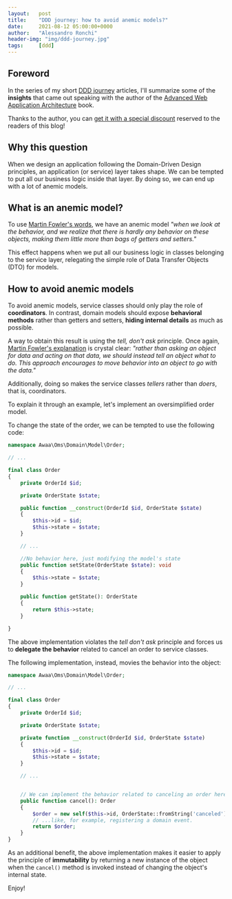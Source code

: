 ```yaml
---
layout:   post
title:    "DDD journey: how to avoid anemic models?"
date:     2021-08-12 05:00:00+0000
author:   "Alessandro Ronchi"
header-img: "img/ddd-journey.jpg"
tags:     [ddd]
---
```


## Foreword
In the series of my short [DDD journey](/blog/tag/ddd/) articles, I'll summarize some of the **insights** that came out speaking with the author of the [Advanced Web Application Architecture](https://www.goodreads.com/book/show/54179859-advanced-web-application-architecture) book.

Thanks to the author, you can [get it with a special discount](https://leanpub.com/web-application-architecture/c/RONCHI) reserved to the readers of this blog!

## Why this question
When we design an application following the Domain-Driven Design principles, an application (or service) layer takes shape. We can be tempted to put all our business logic inside that layer. By doing so, we can end up with a lot of anemic models.

## What is an anemic model?
To use [Martin Fowler's words](https://martinfowler.com/bliki/AnemicDomainModel.html), we have an anemic model *"when we look at the behavior, and we realize that there is hardly any behavior on these objects, making them little more than bags of getters and setters."*

This effect happens when we put all our business logic in classes belonging to the service layer, relegating the simple role of Data Transfer Objects (DTO) for models.

## How to avoid anemic models
To avoid anemic models, service classes should only play the role of **coordinators**. In contrast, domain models should expose **behavioral methods** rather than getters and setters, **hiding internal details** as much as possible.

A way to obtain this result is using the *tell, don't ask* principle. Once again, [Martin Fowler's explanation](https://martinfowler.com/bliki/TellDontAsk.html) is crystal clear: *"rather than asking an object for data and acting on that data, we should instead tell an object what to do. This approach encourages to move behavior into an object to go with the data."*

Additionally, doing so makes the service classes *tellers* rather than *doers*, that is, coordinators.

To explain it through an example, let's implement an oversimplified order model. 

To change the state of the order, we can be tempted to use the following code:

```php
namespace Awaa\Oms\Domain\Model\Order;

// ...

final class Order
{
    private OrderId $id;

    private OrderState $state; 

    public function __construct(OrderId $id, OrderState $state)
    {
        $this->id = $id;
        $this->state = $state;
    }

    // ...

    //No behavior here, just modifying the model's state
    public function setState(OrderState $state): void
    {
        $this->state = $state;
    }

    public function getState(): OrderState
    {
        return $this->state;
    }

}
``` 

The above implementation violates the *tell don't ask* principle and forces us to **delegate the behavior** related to cancel an order to service classes.

The following implementation, instead, movies the behavior into the object:

```php
namespace Awaa\Oms\Domain\Model\Order;

// ...

final class Order
{
    private OrderId $id;

    private OrderState $state; 

    private function __construct(OrderId $id, OrderState $state)
    {
        $this->id = $id;
        $this->state = $state;
    }

    // ...


    // We can implement the behavior related to canceling an order here...
    public function cancel(): Order
    {
        $order = new self($this->id, OrderState::fromString('canceled'))
        // ...like, for example, registering a domain event.
        return $order;
    }
}
```

As an additional benefit, the above implementation makes it easier to apply the principle of **immutability** by returning a new instance of the object when the `cancel()` method is invoked instead of changing the object's internal state.

Enjoy!
